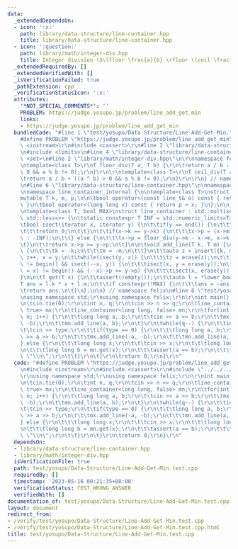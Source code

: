 ```yaml
---
data:
  _extendedDependsOn:
  - icon: ':x:'
    path: library/data-structure/line-container.hpp
    title: library/data-structure/line-container.hpp
  - icon: ':question:'
    path: library/math/integer-div.hpp
    title: Integer division ($\lfloor \frac{a}{b} \rfloor \lceil \frac{a}{b} \rceil$)
  _extendedRequiredBy: []
  _extendedVerifiedWith: []
  _isVerificationFailed: true
  _pathExtension: cpp
  _verificationStatusIcon: ':x:'
  attributes:
    '*NOT_SPECIAL_COMMENTS*': ''
    PROBLEM: https://judge.yosupo.jp/problem/line_add_get_min
    links:
    - https://judge.yosupo.jp/problem/line_add_get_min
  bundledCode: "#line 1 \"test/yosupo/Data-Structure/Line-Add-Get-Min.test.cpp\"\n\
    #define PROBLEM \"https://judge.yosupo.jp/problem/line_add_get_min\"\r\n\r\n#include\
    \ <iostream>\r\n#include <cassert>\r\n#line 2 \"library/data-structure/line-container.hpp\"\
    \n#include <limits>\n#line 4 \"library/data-structure/line-container.hpp\"\n#include\
    \ <set>\n#line 2 \"library/math/integer-div.hpp\"\n\r\nnamespace felix {\r\n\r\
    \ntemplate<class T>\r\nT floor_div(T a, T b) {\r\n\treturn a / b - ((a ^ b) <\
    \ 0 && a % b != 0);\r\n}\r\n\r\ntemplate<class T>\r\nT ceil_div(T a, T b) {\r\n\
    \treturn a / b + ((a ^ b) > 0 && a % b != 0);\r\n}\r\n\r\n} // namespace felix\r\
    \n#line 6 \"library/data-structure/line-container.hpp\"\n\nnamespace felix {\n\
    \nnamespace line_container_internal {\n\ntemplate<class T>\nstruct line_t {\n\t\
    mutable T k, m, p;\n\n\tbool operator<(const line_t& o) const { return k < o.k;\
    \ }\n\tbool operator<(long long x) const { return p < x; }\n};\n\n} // line_container_internal\n\
    \ntemplate<class T, bool MAX>\nstruct line_container : std::multiset<line_container_internal::line_t<T>,\
    \ std::less<>> {\n\tstatic constexpr T INF = std::numeric_limits<T>::max();\n\n\
    \tbool isect(iterator x, iterator y) {\n\t\tif(y == end()) {\n\t\t\tx->p = INF;\n\
    \t\t\treturn 0;\n\t\t}\n\t\tif(x->k == y->k) {\n\t\t\tx->p = (x->m > y->m ? INF\
    \ : -INF);\n\t\t} else {\n\t\t\tx->p = floor_div(y->m - x->m, x->k - y->k);\n\t\
    \t}\n\t\treturn x->p >= y->p;\n\t}\n\n\tvoid add_line(T k, T m) {\n\t\tif constexpr(!MAX)\
    \ {\n\t\t\tk = -k;\n\t\t\tm = -m;\n\t\t}\n\t\tauto z = insert({k, m, 0}), y =\
    \ z++, x = y;\n\t\twhile(isect(y, z)) {\n\t\t\tz = erase(z);\n\t\t}\n\t\tif(x\
    \ != begin() && isect(--x, y)) {\n\t\t\tisect(x, y = erase(y));\n\t\t}\n\t\twhile((y\
    \ = x) != begin() && (--x)->p >= y->p) {\n\t\t\tisect(x, erase(y));\n\t\t}\n\t\
    }\n\n\tT get(T x) {\n\t\tassert(!empty());\n\t\tauto l = *lower_bound(x);\n\t\t\
    T ans = l.k * x + l.m;\n\t\tif constexpr(!MAX) {\n\t\t\tans = -ans;\n\t\t}\n\t\
    \treturn ans;\n\t}\n};\n\n} // namespace felix\n#line 6 \"test/yosupo/Data-Structure/Line-Add-Get-Min.test.cpp\"\
    \nusing namespace std;\r\nusing namespace felix;\r\n\r\nint main() {\r\n\tios::sync_with_stdio(false);\r\
    \n\tcin.tie(0);\r\n\tint n, q;\r\n\tcin >> n >> q;\r\n\tline_container<long long,\
    \ true> mx;\r\n\tline_container<long long, false> mn;\r\n\tfor(int i = 0; i <\
    \ n; i++) {\r\n\t\tlong long a, b;\r\n\t\tcin >> a >> b;\r\n\t\tmx.add_line(-a,\
    \ -b);\r\n\t\tmn.add_line(a, b);\r\n\t}\r\n\twhile(q--) {\r\n\t\tint type;\r\n\
    \t\tcin >> type;\r\n\t\tif(type == 0) {\r\n\t\t\tlong long a, b;\r\n\t\t\tcin\
    \ >> a >> b;\r\n\t\t\tmx.add_line(-a, -b);\r\n\t\t\tmn.add_line(a, b);\r\n\t\t\
    } else {\r\n\t\t\tlong long x;\r\n\t\t\tcin >> x;\r\n\t\t\tlong long a = -mx.get(x);\r\
    \n\t\t\tlong long b = mn.get(x);\r\n\t\t\tassert(a == b);\r\n\t\t\tcout << a <<\
    \ \"\\n\";\r\n\t\t}\r\n\t}\r\n\treturn 0;\r\n}\r\n"
  code: "#define PROBLEM \"https://judge.yosupo.jp/problem/line_add_get_min\"\r\n\r\
    \n#include <iostream>\r\n#include <cassert>\r\n#include \"../../../library/data-structure/line-container.hpp\"\
    \r\nusing namespace std;\r\nusing namespace felix;\r\n\r\nint main() {\r\n\tios::sync_with_stdio(false);\r\
    \n\tcin.tie(0);\r\n\tint n, q;\r\n\tcin >> n >> q;\r\n\tline_container<long long,\
    \ true> mx;\r\n\tline_container<long long, false> mn;\r\n\tfor(int i = 0; i <\
    \ n; i++) {\r\n\t\tlong long a, b;\r\n\t\tcin >> a >> b;\r\n\t\tmx.add_line(-a,\
    \ -b);\r\n\t\tmn.add_line(a, b);\r\n\t}\r\n\twhile(q--) {\r\n\t\tint type;\r\n\
    \t\tcin >> type;\r\n\t\tif(type == 0) {\r\n\t\t\tlong long a, b;\r\n\t\t\tcin\
    \ >> a >> b;\r\n\t\t\tmx.add_line(-a, -b);\r\n\t\t\tmn.add_line(a, b);\r\n\t\t\
    } else {\r\n\t\t\tlong long x;\r\n\t\t\tcin >> x;\r\n\t\t\tlong long a = -mx.get(x);\r\
    \n\t\t\tlong long b = mn.get(x);\r\n\t\t\tassert(a == b);\r\n\t\t\tcout << a <<\
    \ \"\\n\";\r\n\t\t}\r\n\t}\r\n\treturn 0;\r\n}\r\n"
  dependsOn:
  - library/data-structure/line-container.hpp
  - library/math/integer-div.hpp
  isVerificationFile: true
  path: test/yosupo/Data-Structure/Line-Add-Get-Min.test.cpp
  requiredBy: []
  timestamp: '2023-05-16 00:21:35+08:00'
  verificationStatus: TEST_WRONG_ANSWER
  verifiedWith: []
documentation_of: test/yosupo/Data-Structure/Line-Add-Get-Min.test.cpp
layout: document
redirect_from:
- /verify/test/yosupo/Data-Structure/Line-Add-Get-Min.test.cpp
- /verify/test/yosupo/Data-Structure/Line-Add-Get-Min.test.cpp.html
title: test/yosupo/Data-Structure/Line-Add-Get-Min.test.cpp
---
```

